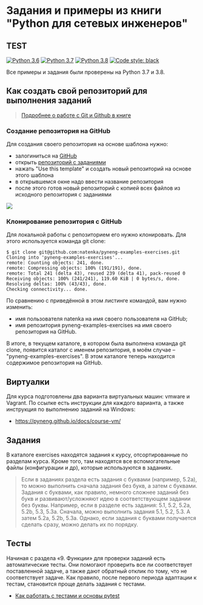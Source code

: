# Задания и примеры из книги "Python для сетевых инженеров" 
## TEST ##
[![Python 3.6](https://img.shields.io/badge/python-3.6-blue.svg)](https://www.python.org/downloads/release/python-360/) [![Python 3.7](https://img.shields.io/badge/python-3.7-blue.svg)](https://www.python.org/downloads/release/python-370/) [![Python 3.8](https://img.shields.io/badge/python-3.8-blue.svg)](https://www.python.org/downloads/release/python-380/) [![Code style: black](https://img.shields.io/badge/code%20style-black-000000.svg)](https://github.com/psf/black)

Все примеры и задания были проверены на Python 3.7 и 3.8.

## Как создать свой репозиторий для выполнения заданий

> [Подробнее о работе с Git и Github в книге](https://pyneng.readthedocs.io/ru/latest/book/02_git_github/index.html)

### Создание репозитория на GitHub

Для создания своего репозитория на основе шаблона нужно:

-  залогиниться на [GitHub](https://github.com/)
-  открыть [репозиторий с заданиями](https://github.com/natenka/pyneng-examples-exercises)
-  нажать "Use this template" и создать новый репозиторий на основе этого шаблона
-  в открывшемся окне надо ввести название репозитория
-  после этого готов новый репозиторий с копией всех файлов из исходного репозитория с заданиями

![](https://raw.githubusercontent.com/natenka/PyNEng/master/images/git/github_use_template.png)

### Клонирование репозитория с GitHub

Для локальной работы с репозиторием его нужно клонировать.
Для этого используется команда git clone:

```
$ git clone git@github.com:natenka/pyneng-examples-exercises.git
Cloning into 'pyneng-examples-exercises'...
remote: Counting objects: 241, done.
remote: Compressing objects: 100% (191/191), done.
remote: Total 241 (delta 43), reused 239 (delta 41), pack-reused 0
Receiving objects: 100% (241/241), 119.60 KiB | 0 bytes/s, done.
Resolving deltas: 100% (43/43), done.
Checking connectivity... done.
```

По сравнению с приведённой в этом листинге командой, вам нужно изменить:

-  имя пользователя natenka на имя своего пользователя на GitHub;
-  имя репозитория pyneng-examples-exercises на имя своего
   репозитория на GitHub.

В итоге, в текущем каталоге, в котором была выполнена команда git clone,
появится каталог с именем репозитория, в моём случае –
"pyneng-examples-exercises". В этом каталоге теперь находится
содержимое репозитория на GitHub.

## Виртуалки

Для курса подготовлены два варианта виртуальных машин: vmware и Vagrant.
По ссылке есть инструкции для каждого варианта, а также инструкция по выполнению заданий на Windows:

* https://pyneng.github.io/docs/course-vm/


## Задания

В каталоге exercises находятся задания к курсу, отсортированные по разделам курса.
Кроме того, там находятся все вспомогательные файлы (конфигурации и др), которые используются в заданиях.

> Если в заданиях раздела есть задания с буквами (например, 5.2a), то можно выполнить сначала задания без букв, а затем с буквами. Задания с буквами, как правило, немного сложнее заданий без букв и развивают/усложняют идею в соответствующем задании без буквы.
> Например, если в разделе есть задания: 5.1, 5.2, 5.2a, 5.2b, 5.3, 5.3a.
> Сначала, можно выполнить задания 5.1, 5.2, 5.3. А затем 5.2a, 5.2b, 5.3a.
> Однако, если задания с буквами получается сделать сразу, можно делать их по порядку.

## Тесты

Начиная с раздела «9. Функции» для проверки заданий есть автоматические тесты. 
Они помогают проверить все ли соответствует поставленной задаче, а также дают обратный отклик по тому, 
что не соответствует задаче. Как правило, после первого периода адаптации к тестам, становится проще делать задания с тестами.

* [Как работать с тестами и основы pytest](https://pyneng.readthedocs.io/ru/latest/book/additional_info/pytest.html)


